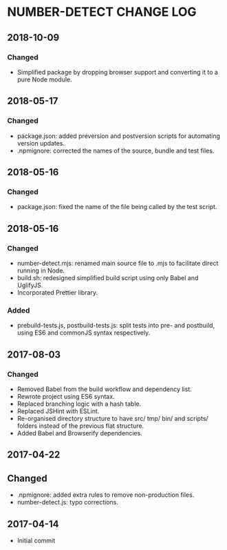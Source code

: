 <!-- @format -->

# NUMBER-DETECT CHANGE LOG

## 2018-10-09

### Changed

*   Simplified package by dropping browser support and converting it to a pure Node module.

## 2018-05-17

### Changed

*   package.json: added preversion and postversion scripts for automating version updates.
*   .npmignore: corrected the names of the source, bundle and test files.

## 2018-05-16

### Changed

*   package.json: fixed the name of the file being called by the test script.

## 2018-05-16

### Changed

*   number-detect.mjs: renamed main source file to .mjs to facilitate direct running in Node.
*   build.sh: redesigned simplified build script using only Babel and UglifyJS.
*   Incorporated Prettier library.

### Added

*   prebuild-tests.js, postbuild-tests.js: split tests into pre- and postbuild, using ES6 and commonJS syntax respectively.

## 2017-08-03

### Changed

*   Removed Babel from the build workflow and dependency list.
*   Rewrote project using ES6 syntax.
*   Replaced branching logic with a hash table.
*   Replaced JSHint with ESLint.
*   Re-organised directory structure to have src/ tmp/ bin/ and scripts/ folders instead of the previous flat structure.
*   Added Babel and Browserify dependencies.

## 2017-04-22

## Changed

*   .npmignore: added extra rules to remove non-production files.
*   number-detect.js: typo corrections.

## 2017-04-14

*   Initial commit
